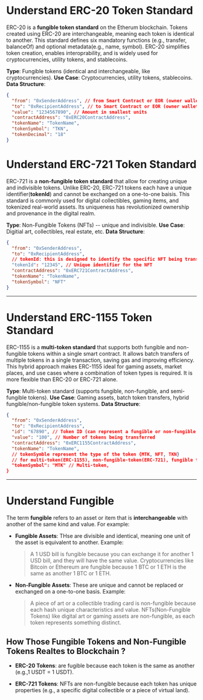 # Understand ERC-20 Token Standard

ERC-20 is a **fungible token standard** on the Etherum blockchain. Tokens created using ERC-20 are interchangeable, meaning each token is identical to another. This standard defines six mandatory functions (e.g., transfer, balanceOf) and optional metadata(e.g., name, symbol). ERC-20 simplifies token creation, enables interoprability, and is widely used for cryptocurrencies, utility tokens, and stablecoins.

**Type**: Fungible tokens (identical and interchangeable, like cryptocurrencies).
**Use Case**: Cryptocurrencies, utility tokens, stablecoins.
**Data Structure**:

```json
{
  "from": "0xSenderAddress", // from Smart Contract or EOR (owner wallet)
  "to": "0xRecipientAddress", // to Smart Contract or EOR (owner wallet)
  "value": "1234567890", // Amount in smallest units
  "contractAddress": "0xERC20ContractAddress",
  "tokenName": "TokenName",
  "tokenSymbol": "TKN",
  "tokenDecimal": "18"
}
```

# Understand ERC-721 Token Standard

ERC-721 is a **non-fungible token standard** that allow for creating unique and indivisible tokens. Unlike ERC-20, ERC-721 tokens each have a unique identifier(**tokenId**) and cannot be exchanged on a one-to-one baisis. This standard is commonly used for digital collectibles, gaming items, and tokenized real-world assets. Its uniqueness has revolutionized ownership and provenance in the digital realm.

**Type**: Non-Fungible Tokens (NFTs) -- unique and indivisible.
**Use Case**: Digitial art, collectibles, real estate, etc.
**Data Structure**:

```json
{
  "from": "0xSenderAddress",
  "to": "0xRecipientAddress",
  // tokenId: this is designed to identify the specific NFT being transferred.
  "tokenId": "12345", // Unique identifier for the NFT
  "contractAddress": "0xERC721ContractAddress",
  "tokenName": "TokenName",
  "tokenSymbol": "NFT"
}
```

---

# Understand ERC-1155 Token Standard

ERC-1155 is a **multi-token standard** that supports both fungible and non-fungible tokens within a single smart contract. It allows batch transfers of multiple tokens in a single transaction, saving gas and improving efficiency. This hybrid approach makes ERC-1155 ideal for gaming assets, market places, and use cases where a combination of token types is required. It is more flexible than ERC-20 or ERC-721 alone.

**Type**: Multi-token standard (supports fungible, non-fungible, and semi-fungible tokens).
**Use Case**: Gaming assets, batch token transfers, hybrid fungible/non-fungible token systems.
**Data Structure**:

```json
{
  "from": "0xSenderAddress",
  "to": "0xRecipientAddress",
  "id": "67890", // Token ID (can represent a fungible or non-fungible token)
  "value": "100", // Number of tokens being transferred
  "contractAddress": "0xERC1155ContractAddress",
  "tokenName": "TokenName",
  // tokenSymble represent the type of the token {MTK, NFT, TKN}
  // for multi-token(ERC-1155), non-fungible-token(ERC-721), fungible token(ERC-20)
  "tokenSymbol": "MTK" // Multi-token,
}
```

---

# Understand **Fungible**

The term **fungible** refers to an asset or item that is **interchangeable** with another of the same kind and value. For example:

- **Fungible Assets**: THse are divisible and identical, meaning one unit of the asset is equivalent to another.
  Example:

  > A 1 USD bill is fungible because you can exchange it for another 1 USD bill, and they will have the same value.
  > Cryptocurrencies like Bitcoin or Ethereum are fungible because 1 BTC or 1 ETH is the same as another 1 BTC or 1 ETH.

- **Non-Fungible Assets**: These are unique and cannot be replaced or exchanged on a one-to-one basis.
  Example:
  > A piece of art or a collectible trading card is non-fungible because each hash unique characteristics and value.
  > NFTs(Non-Fungible Tokens) like digital art or gaming assets are non-fungible, as each token represents something distinct.

## How Those Fungible Tokens and Non-Fungible Tokens Realtes to Blockchain ?

- **ERC-20 Tokens**: are fugible because each token is the same as another (e.g.,1 USDT = 1 USDT).

- **ERC-721 Tokens**: NFTs are non-fungible because each token has unique properties (e.g., a specific digital collectible or a piece of virtual land).

